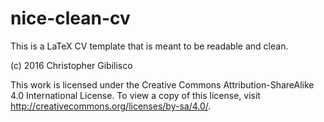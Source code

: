 # nice-clean-cv
This is a LaTeX CV template that is meant to be readable and clean.

(c) 2016 Christopher Gibilisco

This work is licensed under the Creative Commons Attribution-ShareAlike 4.0 International License. To view a copy of this license, visit http://creativecommons.org/licenses/by-sa/4.0/.
